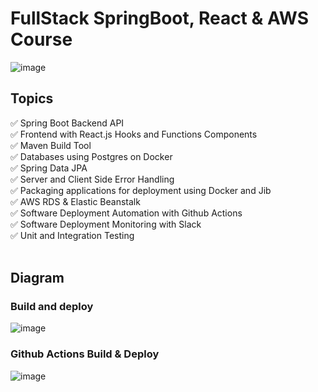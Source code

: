# FullStack SpringBoot, React & AWS Course


![image](https://user-images.githubusercontent.com/90424996/168450704-95612a04-d6b3-4ad0-9568-24ed0030ff3e.png)

## Topics

✅ Spring Boot Backend API
<br>
✅ Frontend with React.js Hooks and Functions Components
<br>
✅ Maven Build Tool
<br>
✅ Databases using Postgres on Docker
<br>
✅ Spring Data JPA
<br>
✅ Server and Client Side Error Handling
<br>
✅ Packaging applications for deployment using Docker and Jib
<br>
✅ AWS RDS & Elastic Beanstalk
<br>
✅ Software Deployment Automation with Github Actions
<br>
✅ Software Deployment Monitoring with Slack
<br>
✅ Unit and Integration Testing
<br>
<br>

## Diagram
### Build and deploy 
![image](https://user-images.githubusercontent.com/90424996/168450909-d8ab250f-1577-40f6-abc4-ade83c5e27ad.png)

### Github Actions Build & Deploy
![image](https://user-images.githubusercontent.com/90424996/168450934-df715e70-a33b-4715-9ea8-429874d2826a.png)
